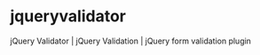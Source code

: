 jqueryvalidator
===============

jQuery Validator | jQuery Validation | jQuery form validation plugin
